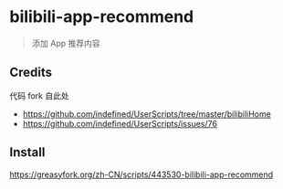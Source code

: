 # bilibili-app-recommend

> 添加 App 推荐内容

## Credits

代码 fork 自此处

- https://github.com/indefined/UserScripts/tree/master/bilibiliHome
- https://github.com/indefined/UserScripts/issues/76

## Install

https://greasyfork.org/zh-CN/scripts/443530-bilibili-app-recommend
